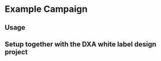 Example Campaign
===============================

Usage
-------


Setup together with the DXA white label design project
--------------------------------------------------------
